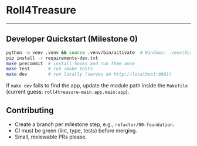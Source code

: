 # Roll4Treasure

---

## Developer Quickstart (Milestone 0)

```bash
python -m venv .venv && source .venv/bin/activate  # Windows: .venv\Scripts\activate
pip install -r requirements-dev.txt
make precommit  # install hooks and run them once
make test       # run smoke tests
make dev        # run locally (serves on http://localhost:8001)
```

If `make dev` fails to find the app, update the module path inside the `Makefile` (current guess: `roll4treasure-main.app.main:app`).

## Contributing

- Create a branch per milestone step, e.g., `refactor/00-foundation`.
- CI must be green (lint, type, tests) before merging.
- Small, reviewable PRs please.
